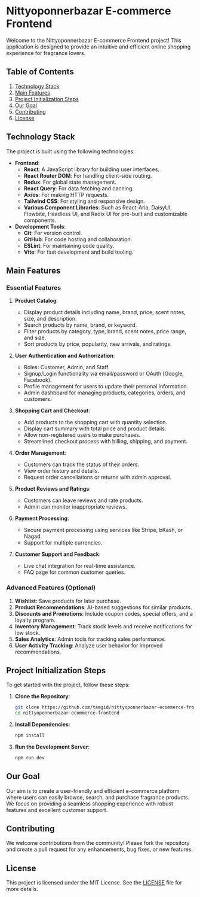 # Nittyoponnerbazar E-commerce Frontend

Welcome to the Nittyoponnerbazar E-commerce Frontend project! This application is designed to provide an intuitive and efficient online shopping experience for fragrance lovers.

## Table of Contents
1. [Technology Stack](#technology-stack)
2. [Main Features](#main-features)
3. [Project Initialization Steps](#project-initialization-steps)
4. [Our Goal](#our-goal)
5. [Contributing](#contributing)
6. [License](#license)

## Technology Stack

The project is built using the following technologies:
- **Frontend**:
  - **React**: A JavaScript library for building user interfaces.
  - **React Router DOM**: For handling client-side routing.
  - **Redux**: For global state management.
  - **React Query**: For data fetching and caching.
  - **Axios**: For making HTTP requests.
  - **Tailwind CSS**: For styling and responsive design.
  - **Various Component Libraries**: Such as React-Aria, DaisyUI, Flowbite, Headless UI, and Radix UI for pre-built and customizable components.
- **Development Tools**:
  - **Git**: For version control.
  - **GitHub**: For code hosting and collaboration.
  - **ESLint**: For maintaining code quality.
  - **Vite**: For fast development and build tooling.

## Main Features

### Essential Features
1. **Product Catalog**:
   - Display product details including name, brand, price, scent notes, size, and description.
   - Search products by name, brand, or keyword.
   - Filter products by category, type, brand, scent notes, price range, and size.
   - Sort products by price, popularity, new arrivals, and ratings.

2. **User Authentication and Authorization**:
   - Roles: Customer, Admin, and Staff.
   - Signup/Login functionality via email/password or OAuth (Google, Facebook).
   - Profile management for users to update their personal information.
   - Admin dashboard for managing products, categories, orders, and customers.

3. **Shopping Cart and Checkout**:
   - Add products to the shopping cart with quantity selection.
   - Display cart summary with total price and product details.
   - Allow non-registered users to make purchases.
   - Streamlined checkout process with billing, shipping, and payment.

4. **Order Management**:
   - Customers can track the status of their orders.
   - View order history and details.
   - Request order cancellations or returns with admin approval.

5. **Product Reviews and Ratings**:
   - Customers can leave reviews and rate products.
   - Admin can monitor inappropriate reviews.

6. **Payment Processing**:
   - Secure payment processing using services like Stripe, bKash, or Nagad.
   - Support for multiple currencies.

7. **Customer Support and Feedback**:
   - Live chat integration for real-time assistance.
   - FAQ page for common customer queries.

### Advanced Features (Optional)
1. **Wishlist**: Save products for later purchase.
2. **Product Recommendations**: AI-based suggestions for similar products.
3. **Discounts and Promotions**: Include coupon codes, special offers, and a loyalty program.
4. **Inventory Management**: Track stock levels and receive notifications for low stock.
5. **Sales Analytics**: Admin tools for tracking sales performance.
6. **User Activity Tracking**: Analyze user behavior for improved recommendations.

## Project Initialization Steps

To get started with the project, follow these steps:

1. **Clone the Repository**:
   ```bash
   git clone https://github.com/tamgid/nittyoponnerbazar-ecommerce-frontend.git
   cd nittyoponnerbazar-ecommerce-frontend
2. **Install Dependencies**:
   ```bash
   npm install
3. **Run the Development Server**:
   ```bash
   npm run dev

## Our Goal

Our aim is to create a user-friendly and efficient e-commerce platform where users can easily browse, search, and purchase fragrance products. We focus on providing a seamless shopping experience with robust features and excellent customer support.

## Contributing

We welcome contributions from the community! Please fork the repository and create a pull request for any enhancements, bug fixes, or new features.

## License

This project is licensed under the MIT License. See the [LICENSE](LICENSE) file for more details.


